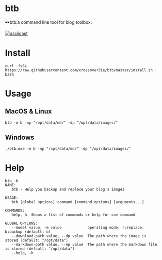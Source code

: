 # btb
🕶btb:a command line tool for blog toolbox.

[![asciicast](https://asciinema.org/a/ftFt2WZDx3PV4VQFzZZyw0wSl.svg)](https://asciinema.org/a/ftFt2WZDx3PV4VQFzZZyw0wSl)

# Install
```shell script
curl -fsSL https://raw.githubusercontent.com/crossoverJie/btb/master/install.sh | bash
```

# Usage

## MacOS & Linux

```shell script
btb -m b -mp "/opt/data/md/" -dp "/opt/data/images/"
```

## Windows

```shell script
./btb.exe -m b -mp "/opt/data/md/" -dp "/opt/data/images/"
```

# Help
```shell script
btb -h
NAME:
   btb - Help you backup and replace your blog's images

USAGE:
   btb [global options] command [command options] [arguments...]

COMMANDS:
   help, h  Shows a list of commands or help for one command

GLOBAL OPTIONS:
   --model value, -m value            operating mode; r:replace, b:backup (default: b)
   --download-path value, --dp value  The path where the image is stored (default: "/opt/data")
   --markdown-path value, --mp value  The path where the markdown file is stored (default: "/opt/data")
   --help, -h
```

